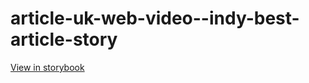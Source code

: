 # article-uk-web-video--indy-best-article-story

[View in storybook](https://raw.githack.com/Independent-Digital-News-and-Media-Ltd/indy-pwamp-sb/PR-1793-sb/index.html?path=/story/article-uk-web-video--indy-best-article-story)